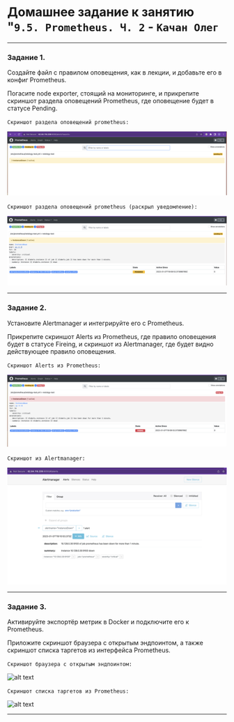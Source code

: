 # Домашнее задание к занятию "`9.5. Prometheus. Ч. 2` - `Качан Олег`

---

### Задание 1.

Создайте файл с правилом оповещения, как в лекции, и добавьте его в конфиг Prometheus.

Погасите node exporter, стоящий на мониторинге, и прикрепите скриншот раздела оповещений Prometheus, где оповещение будет в статусе Pending.


`Скриншот раздела оповещений prometheus:`

![alt text](https://github.com/otuzi/09-05-hw/blob/main/img/image1.png)

`Скриншот раздела оповещений prometheus (раскрыл уведомление):`

![alt text](https://github.com/otuzi/09-05-hw/blob/main/img/image2.png)

---

### Задание 2.

Установите Alertmanager и интегрируйте его с Prometheus.

Прикрепите скриншот Alerts из Prometheus, где правило оповещения будет в статусе Fireing, и скриншот из Alertmanager, где будет видно действующее правило оповещения.


`Скриншот Alerts из Prometheus:`

![alt text](https://github.com/otuzi/09-05-hw/blob/main/img/image3.png)


`Скриншот из Alertmanager:`

![alt text](https://github.com/otuzi/09-05-hw/blob/main/img/image4.png)

---

### Задание 3.

Активируйте экспортёр метрик в Docker и подключите его к Prometheus.

Приложите скриншот браузера с открытым эндпоинтом, а также скриншот списка таргетов из интерфейса Prometheus.


`Скриншот браузера с открытым эндпоинтом:`

![alt text](https://github.com/otuzi/09-04-hw/blob/main/img/image5.png)

`Скриншот списка таргетов из Prometheus:`

![alt text](https://github.com/otuzi/09-04-hw/blob/main/img/image6.png)

---